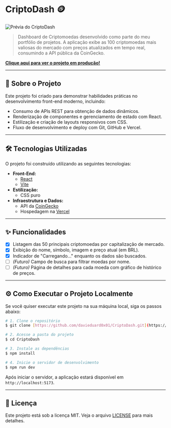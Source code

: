 # CriptoDash 🪙

![Prévia do CriptoDash](https://i.imgur.com/URL_DA_SUA_SCREENSHOT.png)

> Dashboard de Criptomoedas desenvolvido como parte do meu portfólio de projetos. A aplicação exibe as 100 criptomoedas mais valiosas do mercado com preços atualizados em tempo real, consumindo a API pública da CoinGecko.

**[Clique aqui para ver o projeto em produção!](https://URL_DO_SEU_DEPLOY_NA_VERCEL)**

---

## 🚀 Sobre o Projeto

Este projeto foi criado para demonstrar habilidades práticas no desenvolvimento front-end moderno, incluindo:

* Consumo de APIs REST para obtenção de dados dinâmicos.
* Renderização de componentes e gerenciamento de estado com React.
* Estilização e criação de layouts responsivos com CSS.
* Fluxo de desenvolvimento e deploy com Git, GitHub e Vercel.

---

## 🛠️ Tecnologias Utilizadas

O projeto foi construído utilizando as seguintes tecnologias:

* **Front-End:**
    * [React](https://react.dev/)
    * [Vite](https://vitejs.dev/)
* **Estilização:**
    * CSS puro
* **Infraestrutura e Dados:**
    * API da [CoinGecko](https://www.coingecko.com/pt/api)
    * Hospedagem na [Vercel](https://vercel.com/)

---

## ✨ Funcionalidades

- [x] Listagem das 50 principais criptomoedas por capitalização de mercado.
- [x] Exibição do nome, símbolo, imagem e preço atual (em BRL).
- [x] Indicador de "Carregando..." enquanto os dados são buscados.
- [ ] *(Futuro)* Campo de busca para filtrar moedas por nome.
- [ ] *(Futuro)* Página de detalhes para cada moeda com gráfico de histórico de preços.

---

## ⚙️ Como Executar o Projeto Localmente

Se você quiser executar este projeto na sua máquina local, siga os passos abaixo:

```bash
# 1. Clone o repositório
$ git clone [https://github.com/davieduard0x01/CriptoDash.git](https://github.com/davieduard0x01/CriptoDash.git)

# 2. Acesse a pasta do projeto
$ cd CriptoDash

# 3. Instale as dependências
$ npm install

# 4. Inicie o servidor de desenvolvimento
$ npm run dev
```

Após iniciar o servidor, a aplicação estará disponível em `http://localhost:5173`.

---

## 📝 Licença

Este projeto está sob a licença MIT. Veja o arquivo [LICENSE](LICENSE) para mais detalhes.